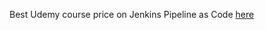 
Best Udemy course price on Jenkins Pipeline as Code [here](https://www.udemy.com/course/jenkins-pipeline-as-code-all-you-need-to-know-from-a-z/?couponCode=23523A46C50DBF34A3CF)
